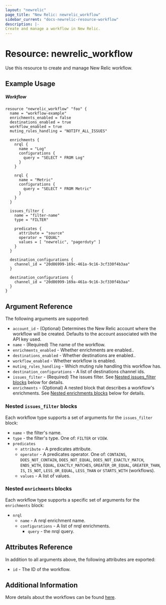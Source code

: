 ```yaml
---
layout: "newrelic"
page_title: "New Relic: newrelic_workflow"
sidebar_current: "docs-newrelic-resource-workflow"
description: |-
Create and manage a workflow in New Relic.
---
```


# Resource: newrelic\_workflow

Use this resource to create and manage New Relic workflow.

## Example Usage

##### Workflow
```hcl
resource "newrelic_workflow" "foo" {
  name = "workflow-example"
  enrichments_enabled = false
  destinations_enabled = true
  workflow_enabled = true
  muting_rules_handling = "NOTIFY_ALL_ISSUES"

  enrichments {
    nrql {
      name = "Log"
      configurations {
        query = "SELECT * FROM Log"
      }
    }

    nrql {
      name = "Metric"
      configurations {
        query = "SELECT * FROM Metric"
      }
    }
  }

  issues_filter {
    name = "filter-name"
    type = "FILTER"

    predicates {
      attribute = "source"
      operator = "EQUAL"
      values = [ "newrelic", "pagerduty" ]
    }
  }

  destination_configurations {
    channel_id = "20d86999-169c-461a-9c16-3cf330f4b3aa"
  }

  destination_configurations {
    channel_id = "20d86999-169a-461a-9c16-3cf330f4b3aa"
  }
}
```

## Argument Reference

The following arguments are supported:

* `account_id` - (Optional) Determines the New Relic account where the workflow will be created. Defaults to the account associated with the API key used.
* `name` - (Required) The name of the workflow.
* `enrichments_enabled` - Whether enrichments are enabled..
* `destinations_enabled` - Whether destinations are enabled..
* `workflow_enabled` - Whether workflow is enabled.
* `muting_rules_handling` - Which muting rule handling this workflow has.
* `destination_configurations` - A list of destinations channel ids.
* `issues_filter` - (Required) The issues filter.  See [Nested issues_filter blocks](#nested-issues_filter-blocks) below for details.
* `enrichments` - (Optional) A nested block that describes a workflow's enrichments. See [Nested enrichments blocks](#nested-enrichments-blocks) below for details.

### Nested `issues_filter` blocks

Each workflow type supports a set of arguments for the `issues_filter` block:

* `name` - the filter's name.
* `type` - the filter's type.   One of: `FILTER` or `VIEW`.
* `predicates`
  * `attribute` - A predicates attribute.
  * `operator` - A predicates operator. One of: `CONTAINS`, `DOES_NOT_CONTAIN`, `DOES_NOT_EQUAL`, `DOES_NOT_EXACTLY_MATCH`, `ENDS_WITH`, `EQUAL`, `EXACTLY_MATCHES`, `GREATER_OR_EQUAL`, `GREATER_THAN`, `IS`, `IS_NOT`, `LESS_OR_EQUAL`, `LESS_THAN` or `STARTS_WITH` (workflows).
  * `values` - A list of values.

### Nested `enrichments` blocks

Each workflow type supports a specific set of arguments for the `enrichments` block:

* `nrql`
  * `name` - A nrql enrichment name.
  * `configurations` - A list of nrql enrichments.
    * `query` - the nrql query.


## Attributes Reference

In addition to all arguments above, the following attributes are exported:

* `id` - The ID of the workflow.

## Additional Information
More details about the workflows can be found [here](https://docs.newrelic.com/docs/alerts-applied-intelligence/applied-intelligence/incident-workflows/incident-workflows/).